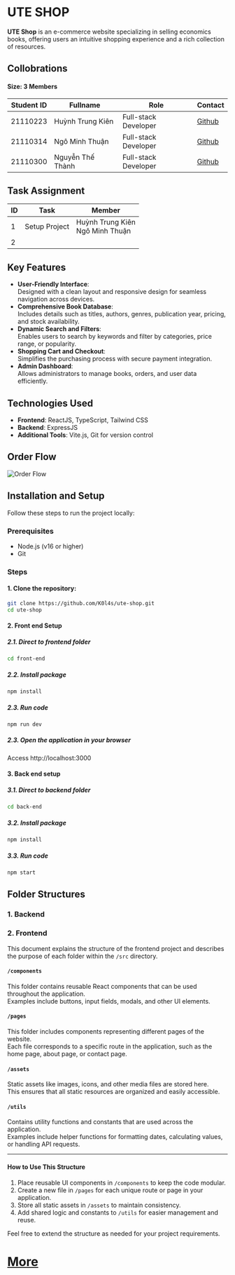 # UTE SHOP  

**UTE Shop** is an e-commerce website specializing in selling economics books, offering users an intuitive shopping experience and a rich collection of resources.  
## Collobrations
#### Size: 3 Members

| **Student ID** | **Fullname** | **Role** | **Contact** |
|-----------------|--------------|----------|-----------|
| 21110223 | Huỳnh Trung Kiên| Full-stack Developer| [Github](https://github.com/k0l4s) |
| 21110314 | Ngô Minh Thuận | Full-stack Developer| [Github](https://github.com/nauht1) |
| 21110300 | Nguyễn Thế Thành | Full-stack Developer| [Github](https://github.com/thanhnt932) |

## Task Assignment

| **ID** | **Task**          | **Member**                     |
|--------|--------------------|-------------------------------|
| 1      | Setup Project      | Huỳnh Trung Kiên <br> Ngô Minh Thuận |
| 2 | ||



## Key Features  
- **User-Friendly Interface**:  
  Designed with a clean layout and responsive design for seamless navigation across devices.  
- **Comprehensive Book Database**:  
  Includes details such as titles, authors, genres, publication year, pricing, and stock availability.  
- **Dynamic Search and Filters**:  
  Enables users to search by keywords and filter by categories, price range, or popularity.  
- **Shopping Cart and Checkout**:  
  Simplifies the purchasing process with secure payment integration.  
- **Admin Dashboard**:  
  Allows administrators to manage books, orders, and user data efficiently.  

## Technologies Used  
- **Frontend**: ReactJS, TypeScript, Tailwind CSS  
- **Backend**: ExpressJS  
- **Additional Tools**: Vite.js, Git for version control  

## Order Flow  
![Order Flow](https://github.com/user-attachments/assets/ba368c0f-c934-4be6-89fc-45c1099430a2)  

## Installation and Setup  
Follow these steps to run the project locally:  

### Prerequisites  
- Node.js (v16 or higher)  
- Git  

### Steps  
#### 1. Clone the repository:  
   ```bash  
   git clone https://github.com/K0l4s/ute-shop.git  
   cd ute-shop
   ```
#### 2. Front end Setup
   ##### 2.1. Direct to frontend folder
   ```bash
   cd front-end
   ```
  ##### 2.2. Install package
  
  ```bash
  npm install
  ```
  ##### 2.3. Run code
  ```bash
  npm run dev
  ```

  ##### 2.3. Open the application in your browser
  
  Access http://localhost:3000  

#### 3. Back end setup
  ##### 3.1. Direct to backend folder
  ```bash
  cd back-end
  ```
  ##### 3.2. Install package
  ```bash
  npm install
  ```
  ##### 3.3. Run code
  ```bash
  npm start
  ```
## Folder Structures
### 1. Backend
### 2. Frontend
This document explains the structure of the frontend project and describes the purpose of each folder within the `/src` directory.
#### `/components`
This folder contains reusable React components that can be used throughout the application.  
Examples include buttons, input fields, modals, and other UI elements.

#### `/pages`
This folder includes components representing different pages of the website.  
Each file corresponds to a specific route in the application, such as the home page, about page, or contact page.

#### `/assets`
Static assets like images, icons, and other media files are stored here.  
This ensures that all static resources are organized and easily accessible.

#### `/utils`
Contains utility functions and constants that are used across the application.  
Examples include helper functions for formatting dates, calculating values, or handling API requests.

---

#### How to Use This Structure
1. Place reusable UI components in `/components` to keep the code modular.
2. Create a new file in `/pages` for each unique route or page in your application.
3. Store all static assets in `/assets` to maintain consistency.
4. Add shared logic and constants to `/utils` for easier management and reuse.

Feel free to extend the structure as needed for your project requirements.

# [More](https://github.com/K0l4s/ute-shop/wiki)

